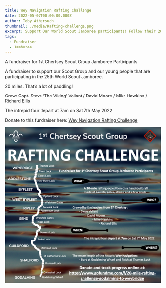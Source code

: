 ```yaml
---
title: Wey Navigation Rafting Challenge
date: 2022-05-07T00:00:00.000Z
author: Toby Athersuch
thumbnail: ./media/Rafting-challenge.png
excerpt: Support Our World Scout Jamboree participants! Follow their 20-mile Wey Navigation Rafting Challenge on May 7th, 2022.
tags:
  - Fundraiser
  - Jamboree
---
```


A fundraiser for 1st Chertsey Scout Group Jamboree Participants

A fundraiser to support our Scout Group and our young people that are participating in the 25th World Scout Jamboree.

20 miles. That’s a lot of paddling!

Crew: Capt. Steve ‘The Viking’ Valiant / David Moore / Mike Hawkins / Richard Ellis

The intrepid four depart at 7am on Sat 7th May 2022

Donate to this fundraiser here:
[Wey Navigation Rafting Challenge](https://www.gofundme.com/f/20-mile-rafting-challenge-godalming-to-weybridge)

![Rafting Challenge Flyer](./media/Rafting-challenge.png)
